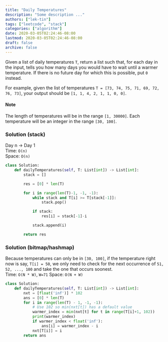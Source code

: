 ```yaml
---
title: "Daily Temperatures"
description: "Some description ..."
authors: ["lek-tin"]
tags: ["leetcode", "stack"]
categories: ["algorithm"]
date: 2020-03-05T02:24:46-08:00
lastmod: 2020-03-05T02:24:46-08:00
draft: false
archive: false
---
```

Given a list of daily temperatures `T`, return a list such that, for each day in the input, tells you how many days you would have to wait until a warmer temperature. If there is no future day for which this is possible, put `0` instead.  

For example, given the list of temperatures `T = [73, 74, 75, 71, 69, 72, 76, 73]`, your output should be `[1, 1, 4, 2, 1, 1, 0, 0]`.

#### Note

The length of temperatures will be in the range `[1, 30000]`. Each temperature will be an integer in the range `[30, 100]`.

### Solution (stack)

Day n -> Day 1  
Time: `O(n)`  
Space: `O(n)`  
```python
class Solution:
    def dailyTemperatures(self, T: List[int]) -> List[int]:
        stack = []

        res = [0] * len(T)

        for i in range(len(T)-1, -1, -1):
            while stack and T[i] >= T[stack[-1]]:
                stack.pop()

            if stack:
                res[i] = stack[-1]-i

            stack.append(i)

        return res
```

### Solution (bitmap/hashmap)

Because temperatures can only be in `[30, 100]`, if the temperature right now is say, `T[i] = 50`, we only need to check for the next occurrence of `51, 52, ..., 100` and take the one that occurs soonest.  
Time: `O(N * W)`, `W=71`
Space: `O(N + W)`  
```python
class Solution:
    def dailyTemperatures(self, T: List[int]) -> List[int]:
        nxt = [float('inf')] * 102
        ans = [0] * len(T)
        for i in range(len(T) - 1, -1, -1):
            # Use 102 so min(nxt[t]) has a default value
            warmer_index = min(nxt[t] for t in range(T[i]+1, 102))
            print(warmer_index)
            if warmer_index < float('inf'):
                ans[i] = warmer_index - i
            nxt[T[i]] = i
        return ans
```
